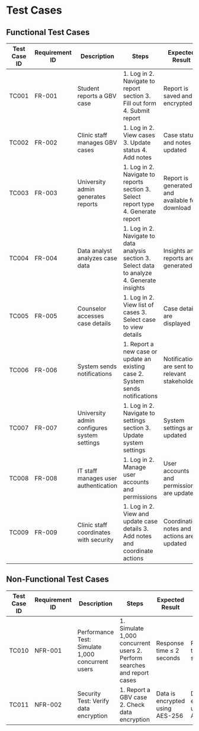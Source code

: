 # Test Cases

## Functional Test Cases

| Test Case ID | Requirement ID | Description | Steps | Expected Result | Actual Result | Status (Pass/Fail) |
|--------------|----------------|-------------|-------|-----------------|---------------|--------------------|
| TC001        | FR-001         | Student reports a GBV case | 1. Log in 2. Navigate to report section 3. Fill out form 4. Submit report | Report is saved and encrypted | Report saved and encrypted successfully | Pass |
| TC002        | FR-002         | Clinic staff manages GBV cases | 1. Log in 2. View cases 3. Update status 4. Add notes | Case status and notes updated | Case status and notes updated successfully | Pass |
| TC003        | FR-003         | University admin generates reports | 1. Log in 2. Navigate to reports section 3. Select report type 4. Generate report | Report is generated and available for download | Report generated and available for download | Pass |
| TC004        | FR-004         | Data analyst analyzes case data | 1. Log in 2. Navigate to data analysis section 3. Select data to analyze 4. Generate insights | Insights and reports are generated | Insights and reports generated successfully | Pass |
| TC005        | FR-005         | Counselor accesses case details | 1. Log in 2. View list of cases 3. Select case to view details | Case details are displayed | Case details displayed successfully | Pass |
| TC006        | FR-006         | System sends notifications | 1. Report a new case or update an existing case 2. System sends notifications | Notifications are sent to relevant stakeholders | Notifications sent successfully | Pass |
| TC007        | FR-007         | University admin configures system settings | 1. Log in 2. Navigate to settings section 3. Update system settings | System settings are updated | System settings updated successfully | Pass |
| TC008        | FR-008         | IT staff manages user authentication | 1. Log in 2. Manage user accounts and permissions | User accounts and permissions are updated | User accounts and permissions updated successfully | Pass |
| TC009        | FR-009         | Clinic staff coordinates with security | 1. Log in 2. View and update case details 3. Add notes and coordinate actions | Coordination notes and actions are updated | Coordination notes and actions updated successfully | Pass |

## Non-Functional Test Cases

| Test Case ID | Requirement ID | Description | Steps | Expected Result | Actual Result | Status (Pass/Fail) |
|--------------|----------------|-------------|-------|-----------------|---------------|--------------------|
| TC010        | NFR-001        | Performance Test: Simulate 1,000 concurrent users | 1. Simulate 1,000 concurrent users 2. Perform searches and report cases | Response time ≤ 2 seconds | Response time ≤ 2 seconds | Pass |
| TC011        | NFR-002        | Security Test: Verify data encryption | 1. Report a GBV case 2. Check data encryption | Data is encrypted using AES-256 | Data encrypted using AES-256 | Pass |

